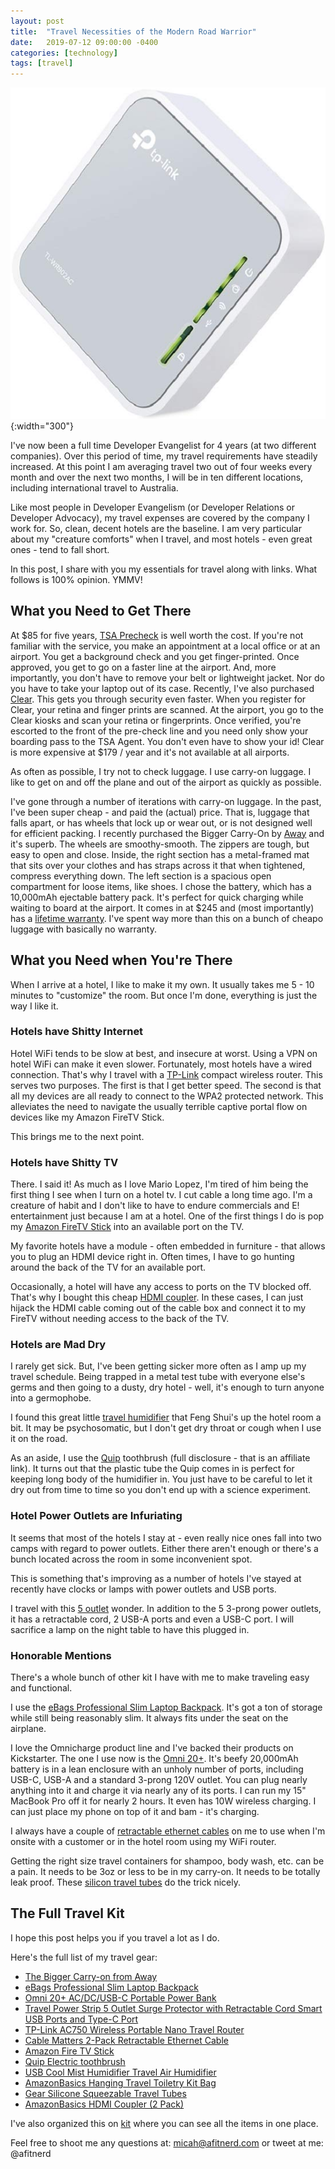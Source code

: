 ```yaml
---
layout: post
title:  "Travel Necessities of the Modern Road Warrior"
date:   2019-07-12 09:00:00 -0400
categories: [technology]
tags: [travel]
---
```


![tplink](/images/road-warrior/tplink.png){:width="300"}

I've now been a full time Developer Evangelist for 4 years (at two different companies). Over this period of time, my travel requirements have steadily increased. At this point I am averaging travel two out of four weeks every month and over the next two months, I will be in ten different locations, including international travel to Australia.

Like most people in Developer Evangelism (or Developer Relations or Developer Advocacy), my travel expenses are covered by the company I work for. So, clean, decent hotels are the baseline. I am very particular about my "creature comforts" when I travel, and most hotels - even great ones - tend to fall short.

In this post, I share with you my essentials for travel along with links. What follows is 100% opinion. YMMV!

## What you Need to Get There

At $85 for five years, [TSA Precheck](https://www.tsa.gov/precheck) is well worth the cost. If you're not familiar with the service, you make an appointment at a local office or at an airport. You get a background check and you get finger-printed. Once approved, you get to go on a faster line at the airport. And, more importantly, you don't have to remove your belt or lightweight jacket. Nor do you have to take your laptop out of its case. Recently, I've also purchased [Clear](https://www.clearme.com). This gets you through security even faster. When you register for Clear, your retina and finger prints are scanned. At the airport, you go to the Clear kiosks and scan your retina or fingerprints. Once verified, you're escorted to the front of the pre-check line and you need only show your boarding pass to the TSA Agent. You don't even have to show your id! Clear is more expensive at $179 / year and it's not available at all airports.

As often as possible, I try not to check luggage. I use carry-on luggage. I like to get on and off the plane and out of the airport as quickly as possible.

I've gone through a number of iterations with carry-on luggage. In the past, I've been super cheap - and paid the (actual) price. That is, luggage that falls apart, or has wheels that lock up or wear out, or is not designed well for efficient packing. I recently purchased the Bigger Carry-On by [Away](https://www.awaytravel.com/suitcases/bigger-carry-on/navy) and it's superb. The wheels are smoothy-smooth. The zippers are tough, but easy to open and close. Inside, the right section has a metal-framed mat that sits over your clothes and has straps across it that when tightened, compress everything down. The left section is a spacious open compartment for loose items, like shoes. I chose the battery, which has a 10,000mAh ejectable battery pack. It's perfect for quick charging while waiting to board at the airport. It comes in at $245 and (most importantly) has a [lifetime warranty](https://www.awaytravel.com/warranty). I've spent way more than this on a bunch of cheapo luggage with basically no warranty.

## What you Need when You're There

When I arrive at a hotel, I like to make it my own. It usually takes me 5 - 10 minutes to "customize" the room. But once I'm done, everything is just the way I like it.

### Hotels have Shitty Internet

Hotel WiFi tends to be slow at best, and insecure at worst. Using a VPN on hotel WiFi can make it even slower. Fortunately, most hotels have a wired connection. That's why I travel with a [TP-Link](https://amzn.to/2SiuAWt) compact wireless router. This serves two purposes. The first is that I get better speed. The second is that all my devices are all ready to connect to the WPA2 protected network. This alleviates the need to navigate the usually terrible captive portal flow on devices like my Amazon FireTV Stick.

This brings me to the next point.

### Hotels have Shitty TV

There. I said it! As much as I love Mario Lopez, I'm tired of him being the first thing I see when I turn on a hotel tv. I cut cable a long time ago. I'm a creature of habit and I don't like to have to endure commercials and E! entertainment just because I am at a hotel. One of the first things I do is pop my [Amazon FireTV Stick](https://amzn.to/2Y1k4Iv) into an available port on the TV.

My favorite hotels have a module - often embedded in furniture - that allows you to plug an HDMI device right in. Often times, I have to go hunting around the back of the TV for an available port.

Occasionally, a hotel will have any access to ports on the TV blocked off. That's why I bought this cheap [HDMI coupler](https://amzn.to/2XNZQT6). In these cases, I can just hijack the HDMI cable coming out of the cable box and connect it to my FireTV without needing access to the back of the TV.

### Hotels are Mad Dry

I rarely get sick. But, I've been getting sicker more often as I amp up my travel schedule. Being trapped in a metal test tube with everyone else's germs and then going to a dusty, dry hotel - well, it's enough to turn anyone into a germophobe.

I found this great little [travel humidifier](https://amzn.to/2XHNTOO) that Feng Shui's up the hotel room
a bit. It may be psychosomatic, but I don't get dry throat or cough when I use it on the road.

As an aside, I use the [Quip](https://www.getquip.com/rf?referral_code=tqmmhjkv) toothbrush (full disclosure - that is an affiliate link). It turns out that the plastic tube the Quip comes in is perfect for keeping long body of the humidifier in. You just have to be careful to let it dry out from time to time so you don't end up with a science experiment.

### Hotel Power Outlets are Infuriating

It seems that most of the hotels I stay at - even really nice ones fall into two camps with regard to power outlets. Either there aren't enough or there's a bunch located across the room in some inconvenient spot.

This is something that's improving as a number of hotels I've stayed at recently have clocks or lamps with power outlets and USB ports.

I travel with this [5 outlet](https://amzn.to/2xOSYWb) wonder. In addition to the 5 3-prong power outlets, it has a retractable cord, 2 USB-A ports and even a USB-C port. I will sacrifice a lamp on the night table to have this plugged in.

### Honorable Mentions

There's a whole bunch of other kit I have with me to make traveling easy and functional.

I use the [eBags Professional Slim Laptop Backpack](https://amzn.to/2XM5uVJ). It's got a ton of storage while still being reasonably slim. It always fits under the seat on the airplane.

I love the Omnicharge product line and I've backed their products on Kickstarter. The one I use now is the [Omni 20+](https://amzn.to/2LoT7sl). It's beefy 20,000mAh battery is in a lean enclosure with an unholy number of ports, including USB-C, USB-A and a standard 3-prong 120V outlet. You can plug nearly anything into it and charge it via nearly any of its ports. I can run my 15" MacBook Pro off it for nearly 2 hours. It even has 10W wireless charging. I can just place my phone on top of it and bam - it's charging.

I always have a couple of [retractable ethernet cables](https://amzn.to/2XOQZRh) on me to use when I'm onsite with a customer or in the hotel room using my WiFi router.

Getting the right size travel containers for shampoo, body wash, etc. can be a pain. It needs to be 3oz or less to be in my carry-on. It needs to be totally leak proof. These [silicon travel tubes](https://amzn.to/2XHO8tc) do the trick nicely.

## The Full Travel Kit

I hope this post helps you if you travel a lot as I do.

Here's the full list of my travel gear:

* [The Bigger Carry-on from Away](https://www.awaytravel.com/suitcases/bigger-carry-on)
* [eBags Professional Slim Laptop Backpack](https://amzn.to/2XM5uVJ)
* [Omni 20+ AC/DC/USB-C Portable Power Bank](https://amzn.to/2LoT7sl)
* [Travel Power Strip 5 Outlet Surge Protector with Retractable Cord Smart USB Ports and Type-C Port](https://amzn.to/2xOSYWb)
* [TP-Link AC750 Wireless Portable Nano Travel Router](https://amzn.to/2SiuAWt)
* [Cable Matters 2-Pack Retractable Ethernet Cable](https://amzn.to/2XOQZRh)
* [Amazon Fire TV Stick](https://amzn.to/2Y1k4Iv)
* [Quip Electric toothbrush](https://getquip.com/rf?referral_code=tqmmhjkv)
* [USB Cool Mist Humidifier Travel Air Humidifier](https://amzn.to/2XHNTOO)
* [AmazonBasics Hanging Travel Toiletry Kit Bag](https://amzn.to/2Y5kgqe)
* [Gear Silicone Squeezable Travel Tubes](https://amzn.to/2XHO8tc)
* [AmazonBasics HDMI Coupler (2 Pack)](https://amzn.to/2XNZQT6)

I've also organized this on [kit](https://kit.com/dogeared/travel-kit) where you can see all the items in one place.

Feel free to shoot me any questions at: micah@afitnerd.com or tweet at me: @afitnerd

